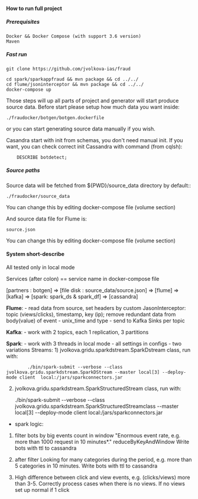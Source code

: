 #### How to run full project

##### Prerequisites

    Docker && Docker Compose (with support 3.6 version)
    Maven
    
##### Fast run

    git clone https://github.com/jvolkova-ias/fraud
    
    cd spark/sparkappfraud && mvn package && cd ../../
    cd flume/jsoninterceptor && mvn package && cd ../../
    docker-compose up 

Those steps will up all parts of project and generator will start produce source data. 
Before start please setup how much data you want inside:

    ./fraudocker/botgen/botgen.dockerfile 
    
or you can start generating source data manually if you wish.


Casandra start with init from schemas, you don't need manual init. If you want, you can 
check correct init Cassandra with command (from cqlsh):
        
        DESCRIBE botdetect;
        

##### Source paths

Source data will be fetched from ${PWD}/source_data directory by default::
    
    ./fraudocker/source_data
    
You can change this by editing docker-compose file (volume section)
    
And source data file for Flume is:

    source.json

You can change this by editing docker-compose file (volume section)


#### System short-describe

All tested only in local mode

Services (after colon) == service name in docker-compose file

[partners : botgen] => [file disk : source_data/source.json] => [flume] => [kafka] => [spark: spark_ds & spark_df] => [cassandra]

**Flume**:
    - read data from source, set headers by custom JasonInterceptor: topic (views/clicks), 
    timestamp, key (ip); remove redundant data from body(value) of event - unix_time and type
    - send to Kafka Sinks per topic

**Kafka**:
    - work with 2 topics, each 1 replication, 3 partitions

**Spark**:
    - work with 3 threads in local mode
    - all settings in configs 
    - two variations Streams:
        1) jvolkova.gridu.sparkdstream.SparkDstream class, run with: 
    
            ./bin/spark-submit --verbose --class jvolkova.gridu.sparkdstream.SparkDStream --master local[3] --deploy-mode client  local:/jars/sparkconnectors.jar
        
        
   2) jvolkova.gridu.sparkdstream.SparkStructuredStream class, run with:
            
        
        ./bin/spark-submit --verbose --class jvolkova.gridu.sparkdstream.SparkStructuredStreamclass --master local[3] --deploy-mode client  local:/jars/sparkconnectors.jar
           
   
   - spark logic: 
   
   1) filter bots by big events count in window 
   "Enormous event rate, e.g. more than 1000 request in 10 minutes*." 
   reduceByKeyAndWindow
   Write bots with ttl to cassandra
   
   2) after filter Looking for many categories during the period, e.g. 
   more than 5 categories in 10 minutes.
   Write bots with ttl to cassandra
   
   3) High difference between click and view events, e.g. (clicks/views) more than 3-5. 
   Correctly process cases when there is no views. If no views set up normal if 1 click
 